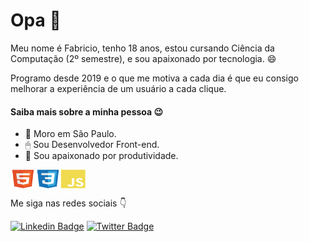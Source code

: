 # Opa 👋

Meu nome é Fabricio, tenho 18 anos, estou cursando Ciência da Computação (2º semestre), e sou apaixonado por tecnologia. 😄

Programo desde 2019 e o que me motiva a cada dia é que eu consigo melhorar a experiência de um usuário a cada clique.


#### Saiba mais sobre a minha pessoa 😉

- 📍 Moro em São Paulo.
- 🖱 Sou Desenvolvedor Front-end.
- 🚀 Sou apaixonado por produtividade.

<img align="center" alt="Fab-HTML" height="30" width="40" src="https://raw.githubusercontent.com/devicons/devicon/master/icons/html5/html5-original.svg"><img align="center" alt="Fab-CSS" height="30" width="40" src="https://raw.githubusercontent.com/devicons/devicon/master/icons/css3/css3-original.svg"><img align="center" alt="Fab-Js" height="30" width="40" src="https://raw.githubusercontent.com/devicons/devicon/master/icons/javascript/javascript-plain.svg">

Me siga nas redes sociais 👇



 [![Linkedin Badge](https://img.shields.io/badge/-LinkedIn-blue?style=flat-square&logo=Linkedin&logoColor=white&link=https://www.linkedin.com/in/Fabxzl)](https://www.linkedin.com/in/Fabxzl) [![Twitter Badge](https://img.shields.io/badge/-Twitter-00acee?style=flat-square&labelColor=00acee&logo=twitter&logoColor=white&link=https://twitter.com/Fabxzl)](https://twitter.com/Fabxzl_) 
